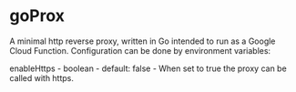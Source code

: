 # goProx

A minimal http reverse proxy, written in Go intended to run as a Google Cloud Function.
Configuration can be done by environment variables:

enableHttps - boolean - default: false - When set to true the proxy can be called with https.
